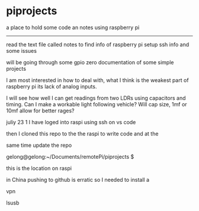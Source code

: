 # piprojects
a place to hold some code an notes using raspberry pi 

---

read the text file called notes to find info of raspberry pi setup ssh info and some issues

will be going through some gpio zero documentation of some simple projects 

I am most interested in how to deal with, what I think is the weakest part of raspberry pi its lack of analog inputs.

I will see how well I can get readings from two LDRs using capacitors and timing.  Can I make a workable light following vehicle?  Will cap size, 1mf or 10mf allow for better rages?


juliy 23 1
I have loged into raspi using ssh on vs code

then I cloned this repo to the the raspi to write code and at the

same time update the repo

gelong@gelong:~/Documents/remotePi/piprojects $ 

this is the location on raspi


in China pushing to github is erratic so I needed to install a

vpn

lsusb

